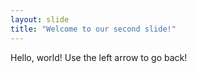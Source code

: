```yaml
---
layout: slide
title: "Welcome to our second slide!"
---
```

Hello, world!
Use the left arrow to go back!
